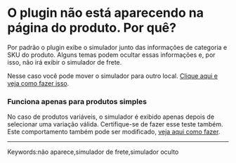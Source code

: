 # O plugin não está aparecendo na página do produto. Por quê?

Por padrão o plugin exibe o simulador junto das informações de categoria e SKU do produto. Alguns temas podem ocultar essas informações e, por isso, não irá exibir o simulador de frete.

Nesse caso você pode mover o simulador para outro local. [Clique aqui e veja como fazer isso](http://ajuda.fernandoacosta.net/article/show/65682-alterar-a-posicao-do-simulador-de-frete-do-woocommerce).

### Funciona apenas para produtos simples

No caso de produtos variáveis, o simulador é exibido apenas depois de selecionar uma variação válida. Certifique-se de fazer esse teste também. Este comportamento também pode ser modificado, [veja aqui como fazer](http://fernandotest.supporthero.io/article/show/65677-deixar-o-simulador-sempre-visivel-para-variaveis).

___

Keywords:não aparece,simulador de frete,simulador oculto